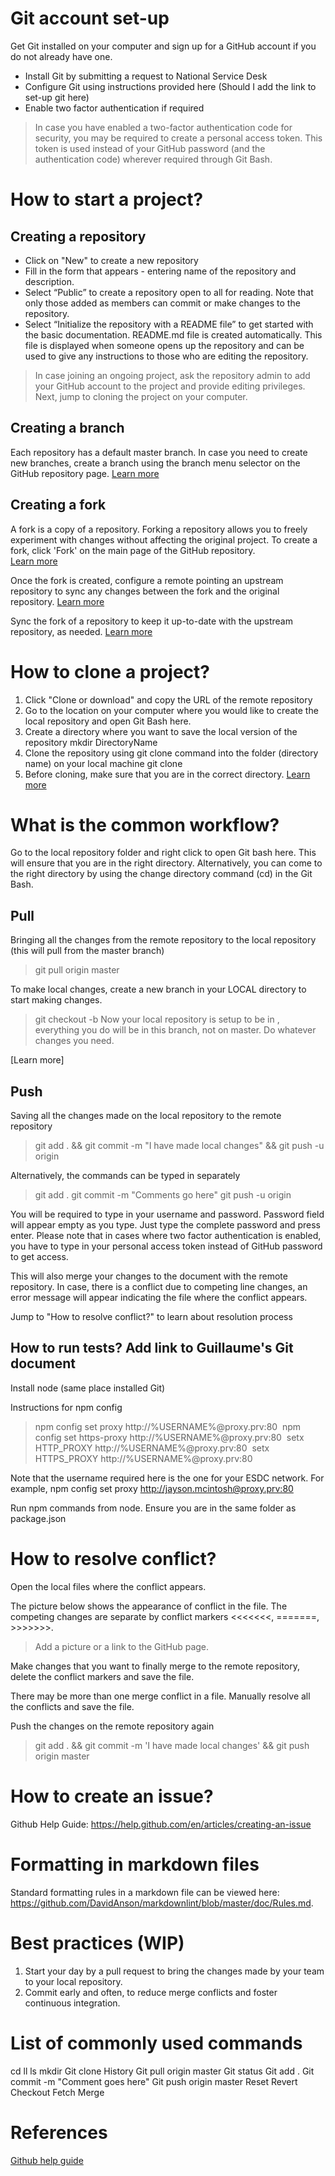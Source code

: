 # Git account set-up
Get Git installed on your computer and sign up for a GitHub account if you do not already have one.  
- Install Git by submitting a request to National Service Desk  
- Configure Git using instructions provided here (Should I add the link to set-up git here)  
- Enable two factor authentication if required  
> In case you have enabled a two-factor authentication code for security, you may be required to create a personal access token. This token is used instead of your GitHub password (and the authentication code) wherever required through Git Bash.  

# How to start a project?
## Creating a repository 
- Click on "New" to create a new repository 
- Fill in the form that appears - entering name of the repository and description.
- Select “Public” to create a repository open to all for reading. Note that only those added as members can commit or make changes to the repository.
- Select “Initialize the repository with a README file” to get started with the basic documentation. README.md file is created automatically. This file is displayed when someone opens up the repository and can be used to give any instructions to those who are editing the repository.
> In case joining an ongoing project, ask the repository admin to add your GitHub account to the project and provide editing privileges. Next, jump to cloning the project on your computer.

## Creating a branch 
Each repository has a default master branch. In case you need to create new branches, create a branch using the branch menu selector on the GitHub repository page. 
[Learn more](https://help.github.com/en/articles/creating-and-deleting-branches-within-your-repository)

## Creating a fork
A fork is a copy of a repository. Forking a repository allows you to freely experiment with changes without affecting the original project. To create a fork, click 'Fork' on the main page of the GitHub repository.  
[Learn more](https://help.github.com/en/articles/fork-a-repo)

Once the fork is created, configure a remote pointing an upstream repository to sync any changes between the fork and the original repository. [Learn more](https://help.github.com/en/articles/configuring-a-remote-for-a-fork)

Sync the fork of a repository to keep it up-to-date with the upstream repository, as needed. [Learn more](https://help.github.com/en/articles/syncing-a-fork)

# How to clone a project?
1. Click "Clone or download" and copy the URL of the remote repository
2. Go to the location on your computer where you would like to create the local repository and open Git Bash here.
3. Create a directory where you want to save the local version of the repository
  mkdir DirectoryName
4. Clone the repository using git clone command into the folder (directory name) on your local machine
  git clone <URL of remote repository> 
5. Before cloning, make sure that you are in the correct directory.
[Learn more](https://help.github.com/en/articles/cloning-a-repository)
  
# What is the common workflow?
Go to the local repository folder and right click to open Git bash here. This will ensure that you are in the right directory. Alternatively, you can come to the right directory by using the change directory command (cd) in the Git Bash. 

## Pull
Bringing all the changes from the remote repository to the local repository (this will pull from the master branch)
> git pull origin master

To make local changes, create a new branch in your LOCAL directory to start making changes. 
>	git checkout -b <BranchName>
Now your local repository is setup to be in <branchname>, everything you do will be in this branch, not on master. Do whatever changes you need.

[Learn more]

## Push 
Saving all the changes made on the local repository to the remote repository
> git add . && git commit -m "I have made local changes" && git push -u origin <BranchName>

Alternatively, the commands can be typed in separately
> git add .
> git commit -m "Comments go here"
> git push -u origin <BranchName>

You will be required to type in your username and password. Password field will appear empty as you type. Just type the complete password and press enter. Please note that in cases where two factor authentication is enabled, you have to type in your personal access token instead of GitHub password to get access. 

This will also merge your changes to the document with the remote repository. In case, there is a conflict due to competing line changes, an error message will appear indicating the file where the conflict appears. 

Jump to "How to resolve conflict?" to learn about resolution process

## How to run tests? Add link to Guillaume's Git document
Install node (same place installed Git)

Instructions for npm config
> npm config set proxy http://%USERNAME%@proxy.prv:80 
> npm config set https-proxy http://%USERNAME%@proxy.prv:80 
> setx HTTP_PROXY http://%USERNAME%@proxy.prv:80 
> setx HTTPS_PROXY http://%USERNAME%@proxy.prv:80  

Note that the username required here is the one for your ESDC network. For example, npm config set proxy http://jayson.mcintosh@proxy.prv:80

Run npm commands from node. Ensure you are in the same folder as package.json

# How to resolve conflict?
Open the local files where the conflict appears.

The picture below shows the appearance of conflict in the file. The competing changes are separate by conflict markers <<<<<<<, =======, >>>>>>>.
> Add a picture or a link to the GitHub page.

Make changes that you want to finally merge to the remote repository, delete the conflict markers and save the file.

There may be more than one merge conflict in a file. Manually resolve all the conflicts and save the file. 

Push the changes on the remote repository again
> git add . && git commit -m 'I have made local changes' && git push origin master

# How to create an issue?
Github Help Guide: https://help.github.com/en/articles/creating-an-issue

# Formatting in markdown files
Standard formatting rules in a markdown file can be viewed here: https://github.com/DavidAnson/markdownlint/blob/master/doc/Rules.md. 

# Best practices (WIP)
1. Start your day by a pull request to bring the changes made by your team to your local repository.
2. Commit early and often, to reduce merge conflicts and foster continuous integration.

# List of commonly used commands
cd
ll
ls
mkdir
Git clone
History
Git pull origin master
Git status
Git add .
Git commit -m "Comment goes here"
Git push origin master
Reset
Revert
Checkout
Fetch
Merge

# References
[Github help guide](https://help.github.com/en) 
